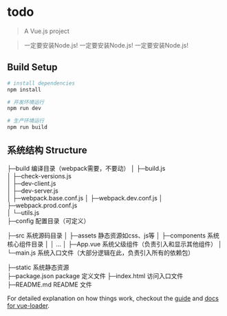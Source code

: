 # todo

> A Vue.js project

> 一定要安装Node.js! 一定要安装Node.js! 一定要安装Node.js!

## Build Setup

``` bash
# install dependencies
npm install

# 开发环境运行
npm run dev

# 生产环境运行
npm run build
```
## 系统结构 Structure

├─build           编译目录（webpack需要，不要动）
│  ├─build.js         
│  ├─check-versions.js         
│  ├─dev-client.js       
│  ├─dev-server.js       
│  ├─webpack.base.conf.js 
│  ├─webpack.dev.conf.js 
│  ├─webpack.prod.conf.js    
│  └─utils.js          
├─config                配置目录（可定义）

├─src              	  系统源码目录
│  ├─assets               静态资源如css、js等
│  ├─components            系统核心组件目录
│  │  ...
│  ├─App.vue            系统父级组件（负责引入和显示其他组件）
│  └─main.js            系统入口文件（大部分逻辑在此，负责引入所有的依赖包）

├─static           系统静态资源    
├─package.json         package 定义文件
├─index.html           访问入口文件
├─README.md             README 文件

For detailed explanation on how things work, checkout the [guide](http://vuejs-templates.github.io/webpack/) and [docs for vue-loader](http://vuejs.github.io/vue-loader).
